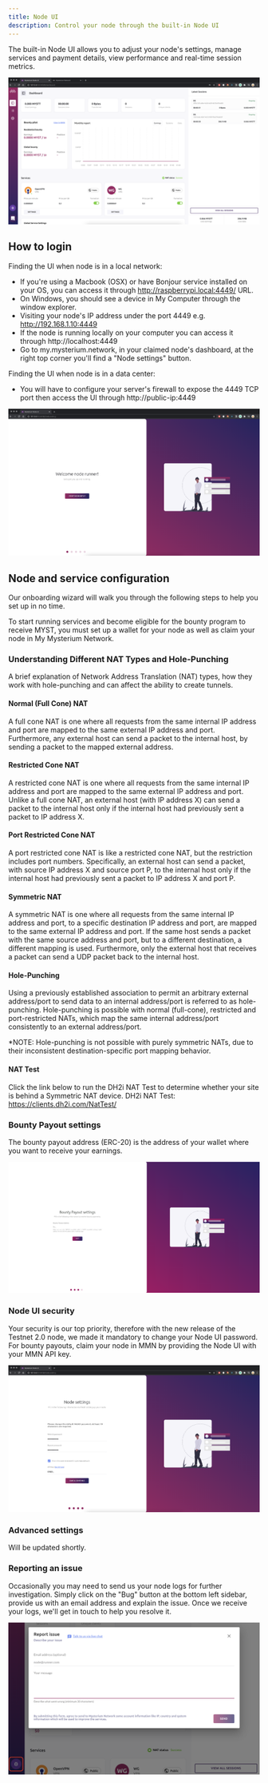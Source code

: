 ```yaml
---
title: Node UI
description: Control your node through the built-in Node UI
---
```


The built-in Node UI allows you to adjust your node's settings, manage services and payment details, view performance and real-time session metrics.

<div style="text-align:center">
  <img src="../../images/node-ui/node-ui-dashboard.png" alt="Dashboard" class="screenshot">
</div>

## How to login

Finding the UI when node is in a local network:
- If you're using a Macbook (OSX) or have Bonjour service installed on your OS, you can access it through http://raspberrypi.local:4449/ URL.
- On Windows, you should see a device in My Computer through the window explorer.
- Visiting your node's IP address under the port 4449 e.g. http://192.168.1.10:4449
- If the node is running locally on your computer you can access it through http://localhost:4449
- Go to my.mysterium.network, in your claimed node's dashboard, at the right top corner you'll find a "Node settings" button.

Finding the UI when node is in a data center:
- You will have to configure your server's firewall to expose the 4449 TCP port then access the UI through http://public-ip:4449

<div style="text-align:center">
  <img src="../../images/node-ui/welcome.png" alt="Welcome" class="screenshot">
</div>

## Node and service configuration

Our onboarding wizard will walk you through the following steps to help you set up in no time.

To start running services and become eligible for the bounty program to receive MYST, you must set up a wallet for your node as well as claim your node in My Mysterium Network.

### Understanding Different NAT Types and Hole-Punching
A brief explanation of Network Address Translation (NAT) types, how they work with hole-punching and can affect the ability to create tunnels.

#### Normal (Full Cone) NAT
A full cone NAT is one where all requests from the same internal IP address and port are mapped to the same external IP address and port. Furthermore, any external host can send a packet to the internal host, by sending a packet to the mapped external address.

#### Restricted Cone NAT
A restricted cone NAT is one where all requests from the same internal IP address and port are mapped to the same external IP address and port. Unlike a full cone NAT, an external host (with IP address X) can send a packet to the internal host only if the internal host had previously sent a packet to IP address X.

#### Port Restricted Cone NAT
A port restricted cone NAT is like a restricted cone NAT, but the restriction includes port numbers. Specifically, an external host can send a packet, with source IP address X and source port P, to the internal host only if the internal host had previously sent a packet to IP address X and port P.

#### Symmetric NAT
A symmetric NAT is one where all requests from the same internal IP address and port, to a specific destination IP address and port, are mapped to the same external IP address and port. If the same host sends a packet with the same source address and port, but to a different destination, a different mapping is used. Furthermore, only the external host that receives a packet can send a UDP packet back to the internal host.

#### Hole-Punching
Using a previously established association to permit an arbitrary external address/port to send data to an internal address/port is referred to as hole-punching. Hole-punching is possible with normal (full-cone), restricted and port-restricted NATs, which map the same internal address/port consistently to an external address/port.

*NOTE: Hole-punching is not possible with purely symmetric NATs, due to their inconsistent destination-specific port mapping behavior.



#### NAT Test
Click the link below to run the DH2i NAT Test to determine whether your site is behind a Symmetric NAT device.
DH2i NAT Test: https://clients.dh2i.com/NatTest/


### Bounty Payout settings

The bounty payout address (ERC-20) is the address of your wallet where you want to receive your earnings.

<div style="text-align:center">
  <img src="../../images/node-ui/bounty-payout-settings.png" alt="Bounty Payout settings" class="screenshot" />
</div>

### Node UI security

Your security is our top priority, therefore with the new release of the Testnet 2.0 node, we made it mandatory to change your Node UI password.
For bounty payouts, claim your node in MMN by providing the Node UI with your MMN API key.

<div style="text-align:center">
  <img src="../../images/node-ui/password.png" alt="Password change" class="screenshot" />
</div>


### Advanced settings

Will be updated shortly.

### Reporting an issue

Occasionally you may need to send us your node logs for further investigation.
Simply click on the "Bug" button at the bottom left sidebar, provide us with an email address and explain the issue. Once we receive your logs, we'll get in touch to help you resolve it.

<div style="text-align:center">
  <img src="../../images/node-ui/issue-report.png" alt="Report issue" class="screenshot" />
</div>



